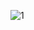 ![1](https://user-images.githubusercontent.com/86866530/165257236-7ba4bea7-b107-4573-8461-e164a8289e83.jpg)
